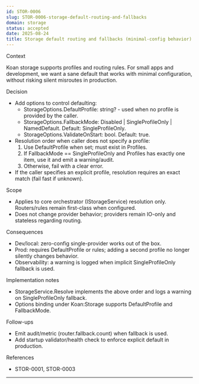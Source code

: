 ```yaml
---
id: STOR-0006
slug: STOR-0006-storage-default-routing-and-fallbacks
domain: storage
status: accepted
date: 2025-08-24
title: Storage default routing and fallbacks (minimal-config behavior)
---
```


Context

Koan storage supports profiles and routing rules. For small apps and development, we want a sane default that works with minimal configuration, without risking silent misroutes in production.

Decision

- Add options to control defaulting:
  - StorageOptions.DefaultProfile: string? - used when no profile is provided by the caller.
  - StorageOptions.FallbackMode: Disabled | SingleProfileOnly | NamedDefault. Default: SingleProfileOnly.
  - StorageOptions.ValidateOnStart: bool. Default: true.
- Resolution order when caller does not specify a profile:
  1. Use DefaultProfile when set; must exist in Profiles.
  2. If FallbackMode == SingleProfileOnly and Profiles has exactly one item, use it and emit a warning/audit.
  3. Otherwise, fail with a clear error.
- If the caller specifies an explicit profile, resolution requires an exact match (fail fast if unknown).

Scope

- Applies to core orchestrator (IStorageService) resolution only. Routers/rules remain first-class when configured.
- Does not change provider behavior; providers remain IO-only and stateless regarding routing.

Consequences

- Dev/local: zero-config single-provider works out of the box.
- Prod: requires DefaultProfile or rules; adding a second profile no longer silently changes behavior.
- Observability: a warning is logged when implicit SingleProfileOnly fallback is used.

Implementation notes

- StorageService.Resolve implements the above order and logs a warning on SingleProfileOnly fallback.
- Options binding under Koan:Storage supports DefaultProfile and FallbackMode.

Follow-ups

- Emit audit/metric (router.fallback.count) when fallback is used.
- Add startup validator/health check to enforce explicit default in production.

References

- STOR-0001, STOR-0003

---
